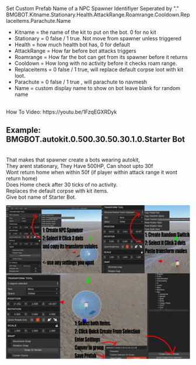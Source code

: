 Set Custom Prefab Name of a NPC Spawner
Identifiyer Seperated by "."<br>
BMGBOT.Kitname.Stationary.Health.AttackRange.Roamrange.Cooldown.Replaceitems.Parachute.Name
<br> 
*  Kitname = the name of the kit to put on the bot. 0 for no kit
*  Stationary = 0 false / 1 true. Not move from spawner unless triggered
*  Health = how much health bot has, 0 for default
*  AttackRange = How far before bot attacks triggers
*  Roamrange = How far the bot can get from its spawner before it returns
*  Cooldown = How long with no activity before it checks roam range.
*  Replaceitems = 0 false / 1 true, will replace default corpse loot with kit loot.
*  Parachute = 0 false / 1 true , will parachute to navmesh
*  Name = custom display name to show on bot leave blank for random name
<br>
How To Video: https://youtu.be/1FzqEGXRDyk
<br>
 <h2>Example: BMGBOT.autokit.0.500.30.50.30.1.0.Starter Bot</h2>
 <br>
That makes that spawner create a bots wearing autokit, <br>
They arent stationary, They Have 500HP, Can shoot upto 30f <br>
Wont return home when within 50f (if player within attack range it wont return home) <br>
Does Home check after 30 ticks of no activity. <br>
Replaces the default corpse with kit items. <br>
Give bot name of Starter Bot. <br>
<p><img src="https://raw.githubusercontent.com/bmgjet/RECustomBots/main/Help-Instructions.jpg" /></p>
